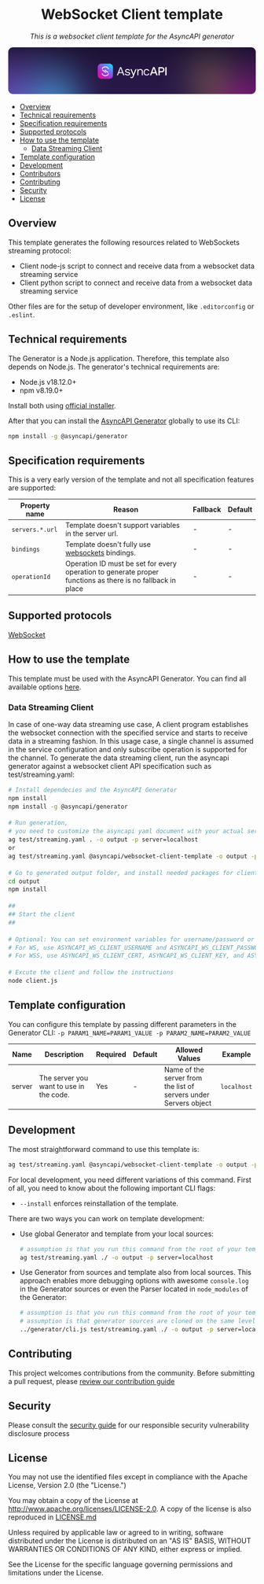 <h1 align="center">WebSocket Client template</h1>

<p align="center">
  <em>This is a websocket client template for the AsyncAPI generator</em>
</p>

[![AsyncAPI logo](./assets/github-repobanner-generic.png)](https://www.asyncapi.com)  



<!-- toc is generated with GitHub Actions do not remove toc markers -->

<!-- toc -->

- [Overview](#overview)
- [Technical requirements](#technical-requirements)
- [Specification requirements](#specification-requirements)
- [Supported protocols](#supported-protocols)
- [How to use the template](#how-to-use-the-template)
  * [Data Streaming Client](#data-streaming-client)
- [Template configuration](#template-configuration)
- [Development](#development)
- [Contributors](#contributors)
- [Contributing](#contributing)
- [Security](#security)
- [License](#license)

<!-- tocstop -->

## Overview

This template generates the following resources related to WebSockets streaming protocol:

- Client node-js script to connect and receive data from a websocket data streaming service
- Client python  script to connect and receive data from a websocket data streaming service

Other files are for the setup of developer environment, like `.editorconfig` or `.eslint`.

## Technical requirements

The Generator is a Node.js application. Therefore, this template also depends on Node.js. The generator's technical requirements are:

- Node.js v18.12.0+
- npm v8.19.0+

Install both using [official installer](https://nodejs.org/en/download/).

After that you can install the [AsyncAPI Generator](https://github.com/asyncapi/generator) globally to use its CLI:

```bash
npm install -g @asyncapi/generator
```

## Specification requirements

This is a very early version of the template and not all specification features are supported:

Property name | Reason | Fallback | Default
---|---|---|---
`servers.*.url` | Template doesn't support variables in the server url. | - | -
`bindings` | Template doesn't fully use [websockets](https://github.com/asyncapi/bindings/tree/master/websockets) bindings.| - | -
`operationId` | Operation ID must be set for every operation to generate proper functions as there is no fallback in place | - | -

## Supported protocols

[WebSocket](https://en.wikipedia.org/wiki/WebSocket)

## How to use the template

This template must be used with the AsyncAPI Generator. You can find all available options [here](https://github.com/asyncapi/generator/).

### Data Streaming Client

In case of one-way data streaming use case, A client program establishes the websocket connection with the specified service and starts to receive data in a streaming fashion. In this usage case, a single channel is assumed in the service configuration and only subscribe operation is supported for the channel. To generate the data streaming client, run the asyncapi generator against a websocket client API specification such as test/streaming.yaml:

```bash
# Install dependecies and the AsyncAPI Generator
npm install
npm install -g @asyncapi/generator

# Run generation,
# you need to customize the asyncapi yaml document with your actual server settings. 
ag test/streaming.yaml . -o output -p server=localhost
or
ag test/streaming.yaml @asyncapi/websocket-client-template -o output -p server=localhost

# Go to generated output folder, and install needed packages for client
cd output
npm install

##
## Start the client
##

# Optional: You can set environment variables for username/password or the location of certificate/key.
# For WS, use ASYNCAPI_WS_CLIENT_USERNAME and ASYNCAPI_WS_CLIENT_PASSWORD to specify the username and password accordingly. 
# For WSS, use ASYNCAPI_WS_CLIENT_CERT, ASYNCAPI_WS_CLIENT_KEY, and ASYNCAPI_WS_CA_CERT to specify the location of client certificate, client private key, or CA certificate.

# Excute the client and follow the instructions
node client.js
```

## Template configuration

You can configure this template by passing different parameters in the Generator CLI: `-p PARAM1_NAME=PARAM1_VALUE -p PARAM2_NAME=PARAM2_VALUE`

| Name | Description | Required | Default | Allowed Values | Example
|---|---|---|---|---|---|
|server|The server you want to use in the code.|Yes| - | Name of the server from the list of servers under Servers object | `localhost`|


## Development

The most straightforward command to use this template is:
```bash
ag test/streaming.yaml @asyncapi/websocket-client-template -o output -p server=localhost
```

For local development, you need different variations of this command. First of all, you need to know about the following important CLI flags:
- `--install` enforces reinstallation of the template.

There are two ways you can work on template development:
- Use global Generator and template from your local sources:
  ```bash
  # assumption is that you run this command from the root of your template
  ag test/streaming.yaml ./ -o output -p server=localhost
  ```
- Use Generator from sources and template also from local sources. This approach enables more debugging options with awesome `console.log` in the Generator sources or even the Parser located in `node_modules` of the Generator:
  ```bash
  # assumption is that you run this command from the root of your template
  # assumption is that generator sources are cloned on the same level as the template
  ../generator/cli.js test/streaming.yaml ./ -o output -p server=localhost
  ```

## Contributing

This project welcomes contributions from the community. Before submitting a pull request, please [review our contribution guide](./CONTRIBUTING.md)

## Security

Please consult the [security guide](./SECURITY.md) for our responsible security vulnerability disclosure process

## License

You may not use the identified files except in compliance with the
Apache License, Version 2.0 (the "License.")

You may obtain a copy of the License at
http://www.apache.org/licenses/LICENSE-2.0.  A copy of the license is
also reproduced in [LICENSE.md](./LICENSE.md)

Unless required by applicable law or agreed to in writing, software
distributed under the License is distributed on an "AS IS" BASIS,
WITHOUT WARRANTIES OR CONDITIONS OF ANY KIND, either express or
implied.

See the License for the specific language governing permissions and
limitations under the License.
